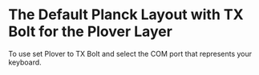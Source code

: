 # The Default Planck Layout with TX Bolt for the Plover Layer

To use set Plover to TX Bolt and select the COM port that represents your keyboard.

